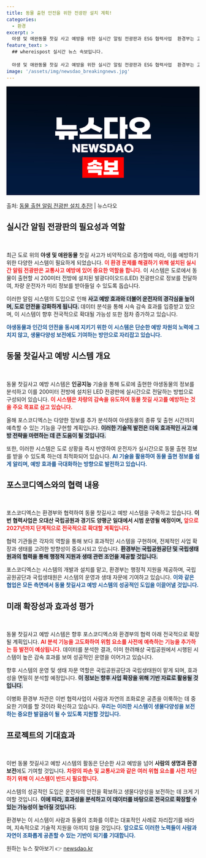 ```yaml
---
title: 동물 출현 안전을 위한 전광판 설치 계획!
categories:
  - 환경
excerpt: >
  야생 및 애완동물 찻길 사고 예방을 위한 실시간 알림 전광판과 ESG 협력사업  환경부는 고라니나 고양이 등…
feature_text: >
  ## whereispost 실시간 뉴스 속보입니다.

  야생 및 애완동물 찻길 사고 예방을 위한 실시간 알림 전광판과 ESG 협력사업  환경부는 고라니나 고양이 등…
image: '/assets/img/newsdao_breakingnews.jpg'
---
```


![뉴스다오 속보](/assets/img/newsdao_breakingnews.jpg)

<p>출처: <a href="https://newsdao.kr/5063" rel="dofollow">동물 출현 알림 전광판 설치 추진!</a> | 뉴스다오</p>

<h2 data-ke-size="size26">실시간 알림 전광판의 필요성과 역할</h2>
<p data-ke-size="size16">&nbsp;</p>

최근 도로 위의 <b>야생 및 애완동물</b> 찻길 사고가 비약적으로 증가함에 따라, 이를 예방하기 위한 다양한 시스템이 필요하게 되었습니다. <b><span style="color: #ee2323;">이 환경 문제를 해결하기 위해 설치된 실시간 알림 전광판은 교통사고 예방에 있어 중요한 역할을 합니다.</span></b> 이 시스템은 도로에서 동물이 출현할 시 200미터 전방에 설치된 발광다이오드(LED) 전광판으로 정보를 전달하여, 차량 운전자가 미리 정보를 받아들일 수 있도록 돕습니다.

이러한 알림 시스템의 도입으로 인해 <b><span style="background-color: #21538527;">사고 예방 효과와 더불어 운전자의 경각심을 높이며, 도로 안전을 강화하게 됩니다.</span></b> 데이터 분석을 통해 시속 감속 효과를 입증받고 있으며, 이 시스템이 향후 전국적으로 확대될 가능성 또한 점차 증가하고 있습니다. 

<b><span style="color: #1a5490;">야생동물과 인간의 안전을 동시에 지키기 위한 이 시스템은 단순한 예방 차원의 노력에 그치지 않고, 생물다양성 보전에도 기여하는 방안으로 자리잡고 있습니다.</span></b>

<h2 data-ke-size="size26">동물 찻길사고 예방 시스템 개요</h2>
<p data-ke-size="size16">&nbsp;</p>

동물 찻길사고 예방 시스템은 <b>인공지능</b> 기술을 통해 도로에 출현한 야생동물의 정보를 분석하고 이를 200미터 전방에 설치된 LED 전광판에 실시간으로 전달하는 방법으로 구성되어 있습니다. <b><span style="color: #ee2323;">이 시스템은 차량의 감속을 유도하여 동물 찻길 사고를 예방하는 것을 주요 목표로 삼고 있습니다.</span></b>

올해 포스코디엑스는 다양한 정보를 추가 분석하여 야생동물의 종류 및 출현 시간까지 예측할 수 있는 기능을 구현할 계획입니다. <b><span style="background-color: #21538527;">이러한 기술적 발전은 더욱 효과적인 사고 예방 전략을 마련하는 데 큰 도움이 될 것입니다.</span></b>

또한, 이러한 시스템은 도로 상황을 즉시 반영하여 운전자가 실시간으로 동물 출현 정보를 받을 수 있도록 하는데 최적화되어 있습니다. <b><span style="color: #1a5490;">AI 기술을 활용하여 동물 출현 정보를 쉽게 알리며, 예방 효과를 극대화하는 방향으로 발전하고 있습니다.</span></b>

<h2 data-ke-size="size26">포스코디엑스와의 협력 내용</h2>
<p data-ke-size="size16">&nbsp;</p>

포스코디엑스는 환경부와 협력하여 동물 찻길사고 예방 시스템을 구축하고 있습니다. <b>이번 협력사업은 오대산 국립공원과 경기도 양평군 일대에서 시범 운영될 예정이며, </b><b><span style="color: #ee2323;">앞으로 2027년까지 단계적으로 전국적으로 확대할 계획입니다.</span></b>

협력 기관들은 각자의 역할을 통해 보다 효과적인 시스템을 구현하며, 전체적인 사업 확장과 생태를 고려한 방향성이 중요시되고 있습니다. <b><span style="background-color: #21538527;">환경부는 국립공원공단 및 국립생태원과의 협력을 통해 행정적 지원과 생태 관련 조언을 제공할 것입니다.</span></b>

포스코디엑스는 시스템의 개발과 설치를 맡고, 환경부는 행정적 지원을 제공하며, 국립공원공단과 국립생태원은 시스템의 운영과 생태 자문에 기여하고 있습니다. <b><span style="color: #1a5490;">이와 같은 협업은 모든 측면에서 동물 찻길사고 예방 시스템의 성공적인 도입을 이끌어낼 것입니다.</span></b>

<h2 data-ke-size="size26">미래 확장성과 효과성 평가</h2>
<p data-ke-size="size16">&nbsp;</p>

동물 찻길사고 예방 시스템은 향후 포스코디엑스와 환경부의 협력 아래 전국적으로 확장될 계획입니다. <b><span style="color: #ee2323;">AI 분석 기능을 고도화하여 위험 요소를 사전에 예측하는 기능을 추가하는 등 발전이 예상됩니다.</span></b> 데이터를 분석한 결과, 이미 한려해상 국립공원에서 시행된 시스템이 높은 감속 효과를 보여 성공적인 운영을 이어가고 있습니다.

향후 시스템의 운영 및 생태 자문 역할은 국립공원공단과 국립생태원이 맡게 되며, 효과성을 면밀히 분석할 예정입니다. <b><span style="background-color: #21538527;">이 정보는 향후 사업 확장을 위해 기반 자료로 활용될 것입니다.</span></b>

이병화 환경부 차관은 이번 협력사업이 사람과 자연의 조화로운 공존을 이룩하는 데 중요한 기여를 할 것이라 확신하고 있습니다. <b><span style="color: #1a5490;">우리는 이러한 시스템이 생물다양성을 보전하는 중요한 발걸음이 될 수 있도록 지원할 것입니다.</span></b>

<h2 data-ke-size="size26">프로젝트의 기대효과</h2>
<p data-ke-size="size16">&nbsp;</p>

이번 동물 찻길사고 예방 시스템의 활동은 단순한 사고 예방을 넘어 <b>사람의 생명과 환경 보전</b>에도 기여할 것입니다. <b><span style="color: #ee2323;">차량의 파손 및 교통사고와 같은 여러 위협 요소를 사전 차단하기 위해 이 시스템이 반드시 필요합니다.</span></b> 

시스템의 성공적인 도입은 운전자의 안전을 확보하고 생물다양성을 보전하는 데 크게 기여할 것입니다. <b><span style="background-color: #21538527;">이에 따라, 효과성을 분석하고 이 데이터를 바탕으로 전국으로 확장할 수 있는 가능성이 높아질 것입니다.</span></b>

환경부는 이 시스템이 사람과 동물의 조화를 이루는 대표적인 사례로 자리잡기를 바라며, 지속적으로 기술적 지원을 아끼지 않을 것입니다. <b><span style="color: #1a5490;">앞으로도 이러한 노력들이 사람과 자연이 조화롭게 공존할 수 있는 기반이 되기를 기대합니다.</span></b>

<p data-ke-size="size16"></p> 

원하는 뉴스 찾아보기 👉 <a href="https://newsdao.kr" rel="dofollow">newsdao.kr</a>


